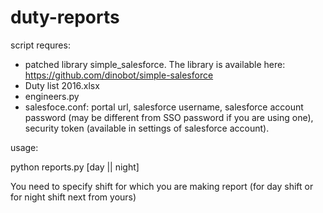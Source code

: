 # duty-reports

script requres:
- patched library simple_salesforce. The library is available here: https://github.com/dinobot/simple-salesforce 
- Duty list 2016.xlsx
- engineers.py
- salesfoce.conf: portal url, salesforce username, salesforce account password (may be different from SSO password if you are using one), security token (available in settings of salesforce account). 

usage: 

python reports.py [day || night]

You need to specify shift for which you are making report (for day shift or for night shift next from yours)
